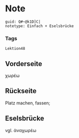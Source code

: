 # Note
```
guid: Q#~@k1D]C|
notetype: Einfach + Eselsbrücke
```

### Tags
```
Lektion48
```

## Vorderseite
χωρέω

## Rückseite
Platz machen, fassen;

## Eselsbrücke
vgl. ἀναχωρέω
